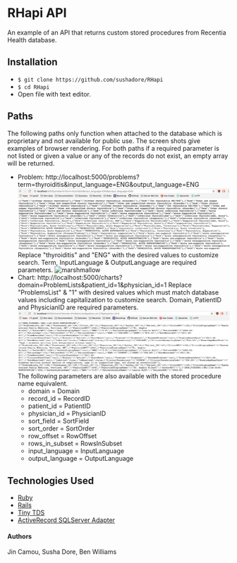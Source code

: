 # RHapi API

An example of an API that returns custom stored procedures from Recentia Health database.

## Installation
* `$ git clone https://github.com/sushadore/RHapi`
* `$ cd RHapi`
* Open file with text editor.

## Paths
The following paths only function when attached to the database which is proprietary and not available for public use. The screen shots give examples of browser rendering.
For both paths if a required parameter is not listed or given a value or any of the records do not exist, an empty array will be returned.
* Problem: http://localhost:5000/problems?term=thyroiditis&input_language=ENG&output_language=ENG
![marshmallow](public/images/problem_ENG.png)
Replace "thyroiditis" and "ENG" with the desired values to customize search. Term, InputLanguage & OutputLanguage are required parameters.
![marshmallow](public/images/problems_CHI.png)
* Chart:
http://localhost:5000/charts?domain=ProblemLists&patient_id=1&physician_id=1
Replace "ProblemsList" & "1" with desired values which must match database values including capitalization to customize search. Domain, PatientID and PhysicianID are required parameters.
![marshmallow](public/images/chart.png)
The following parameters are also available with the stored procedure name equivalent.
  * domain = Domain
  * record_id = RecordID
  * patient_id = PatientID
  * physician_id = PhysicianID
  * sort_field = SortField
  * sort_order = SortOrder
  * row_offset = RowOffset
  * rows_in_subset = RowsInSubset
  * input_language = InputLanguage
  * output_language = OutputLanguage

## Technologies Used
* [Ruby](https://www.ruby-lang.org/en/downloads/)
* [Rails](http://rubyonrails.org/)
* [Tiny TDS](https://github.com/rails-sqlhserver/tiny_tds)
* [ActiveRecord SQLServer Adapter](https://github.com/rails-sqlserver/activerecord-sqlserver-adapter)

#### Authors
Jin Camou, Susha Dore, Ben Williams
